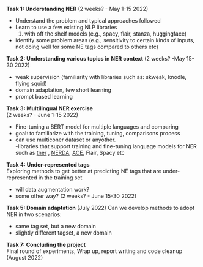 

**Task 1: Understanding NER**
(2 weeks? - May 1-15 2022)
- Understand the problem and typical approaches followed 
- Learn to use a few existing NLP libraries   
    1. with off the shelf models (e.g., spacy, flair, stanza, huggingface)  
- identify some problem areas (e.g., sensitivity to certain kinds of inputs, not doing well for some NE tags compared to others etc)   


**Task 2: Understanding various topics in NER context** 
(2 weeks? -May 15-30 2022)  
- weak supervision (familiarity with libraries such as: skweak, knodle, flying squid)  
- domain adaptation, few short learning  
- prompt based learning

**Task 3: Multilingual NER exercise**  
(2 weeks? - June 1-15 2022)  
- Fine-tuning a BERT model for multiple languages and comparing   
- goal: to familiarize with the training, tuning, comparisons process  
- can use multiconer dataset or anyother.  
-libraries that support training and fine-tuning language models for NER such as [tner](https://github.com/asahi417/tner) , [NERDA](https://github.com/ebanalyse/NERDA/tree/main/src/NERDA), [ACE](https://github.com/Alibaba-NLP/ACE), Flair, Spacy etc  

**Task 4: Under-represented tags**  
Exploring methods to get better at predicting NE tags that are under-represented in the training set
- will data augmentation work?
- some other way? 
(2 weeks? - June 15-30 2022)

**Task 5: Domain adaptation**
(July 2022)
Can we develop methods to adopt NER in two scenarios: 
- same tag set, but a new domain 
- slightly different tagset, a new domain

**Task 7: Concluding the project**  
Final round of experiments, Wrap up, report writing and code cleanup  
(August 2022)






